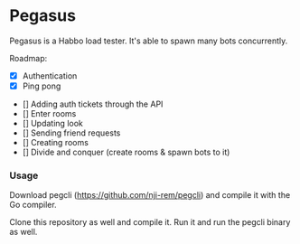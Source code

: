 # Pegasus
Pegasus is a Habbo load tester. It's able to spawn many bots concurrently.

Roadmap:
- [X] Authentication
- [X] Ping pong
- [] Adding auth tickets through the API
- [] Enter rooms
- [] Updating look
- [] Sending friend requests
- [] Creating rooms
- [] Divide and conquer (create rooms & spawn bots to it)

### Usage
Download pegcli (https://github.com/nji-rem/pegcli) and compile it with the
Go compiler.

Clone this repository as well and compile it. Run it and run the pegcli binary
as well.
